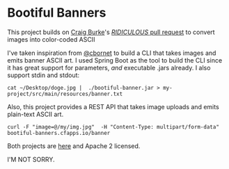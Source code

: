 # Bootiful Banners

This project builds on [Craig Burke](http://twitter.com/craigburke1)'s [_RIDICULOUS_ pull request](https://github.com/spring-projects/spring-boot/pull/4647) to convert images into color-coded ASCII

I've taken inspiration from [@cbornet](http://github.com/cbornet) to build a CLI that takes images and emits banner ASCII art. I used Spring Boot as the tool to build the CLI since it has great support for parameters, _and_ executable .jars already. I also support stdin and stdout:

```
cat ~/Desktop/doge.jpg |  ./bootiful-banner.jar > my-project/src/main/resources/banner.txt
```

Also, this project provides a REST API that takes image uploads and emits plain-text ASCII art.

```
curl -F "image=@/my/img.jpg"  -H "Content-Type: multipart/form-data"  bootiful-banners.cfapps.io/banner
```

Both projects are [here](https://github.com/joshlong/bootiful-banners) and Apache 2 licensed.

I'M NOT SORRY.
